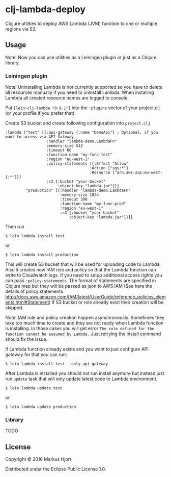 # clj-lambda-deploy

Clojure utilities to deploy AWS Lambda (JVM) function to one or multiple regions via S3.

## Usage

Note! Now you can use utilities as a Leiningen plugin or just as a Clojure library.

### Leiningen plugin

Note! Uninstalling Lambda is not currently supported so you have to delete all resources manually if you need to uninstall Lambda. When installing Lambda all created resource names are logged to console.

Put `[lein-clj-lambda "0.8.1"]` into the `:plugins` vector of your project.clj (or your profile if you prefer that).

Create S3 bucket and create following configuration into `project.clj`

    :lambda {"test" [{:api-gateway {:name "DemoApi"} ; Optional, if you want to access via API Gateway
                      :handler "lambda-demo.LambdaFn"
                      :memory-size 512
                      :timeout 60
                      :function-name "my-func-test"
                      :region "eu-west-1"
                      :policy-statements [{:Effect "Allow"
                                         :Action ["sqs:*"]
                                         :Resource ["arn:aws:sqs:eu-west-1:*"]}]
                      :s3 {:bucket "your-bucket"
                           :object-key "lambda.jar"}}]
             "production" [{:handler "lambda-demo.LambdaFn"
                            :memory-size 1024
                            :timeout 300
                            :function-name "my-func-prod"
                            :region "eu-west-1"
                            :s3 {:bucket "your-bucket"
                                :object-key "lambda.jar"}}]}

Then run

    $ lein lambda install test

or

    $ lein lambda install production

This will create S3 bucket that will be used for uploading code to Lambda.
Also it creates new IAM role and policy so that the Lambda function can write to
Cloudwatch logs. If you need to setup additional access rights you can pass
`:policy-statements`. The format of statements are specified in Clojure map
but they will be passed as json to AWS IAM (See here the details of policy
statements http://docs.aws.amazon.com/IAM/latest/UserGuide/reference_policies_elements.html#Statement)
If S3 bucket or role already exist their creation will be skipped.

Note! IAM role and policy creation happen asynchronously. Sometimes they take too much
time to create and they are not ready when Lambda function is installing. In those cases
you will get error `The role defined for the function cannot be assumed by Lambda.` Just retrying
the install command should fix the issue.

If Lambda function already exists and you want to just configure API gateway for that you can run:

    $ lein lambda install test --only-api-gateway

After Lambda is installed you should not run install anymore but instead just run
`update` task that will only update latest code to Lambda environment.

    $ lein lambda update test

or

    $ lein lambda update production

### Library

TODO

## License

Copyright © 2016 Markus Hjort

Distributed under the Eclipse Public License 1.0.
